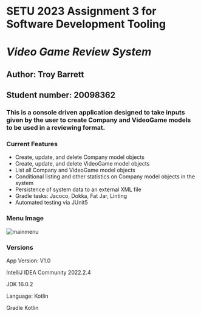 # **SETU 2023 Assignment 3 for Software Development Tooling**

# *Video Game Review System*

## Author: Troy Barrett
## Student number: 20098362

### This is a console driven application designed to take inputs given by the user to create Company and VideoGame models to be used in a reviewing format.

### Current Features

- Create, update, and delete Company model objects
- Create, update, and delete VideoGame model objects
- List all Company and VideoGame model objects
- Conditional listing and other statistics on Company model objects in the system
- Persistence of system data to an external XML file
- Gradle tasks: Jacoco, Dokka, Fat Jar, Linting
- Automated testing via JUnit5

### Menu Image

![mainmenu](https://user-images.githubusercontent.com/97962691/235318402-c7966209-1ad8-4d91-a7ca-88fd0cc76e2b.PNG)


### **Versions**
App Version: V1.0

IntelliJ IDEA Community 2022.2.4

JDK 16.0.2

Language: Kotlin

Gradle Kotlin
